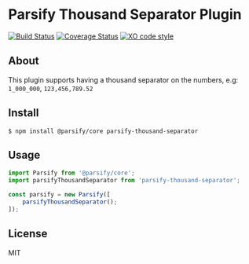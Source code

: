 # Parsify Thousand Separator Plugin

[![Build Status](https://travis-ci.com/parsify-dev/plugin-boilerplate-typescript.svg?branch=master)](https://travis-ci.com/parsify-dev/plugin-boilerplate-typescript) 
[![Coverage Status](https://coveralls.io/repos/github/parsify-dev/plugin-boilerplate-typescript/badge.svg?branch=master)](https://coveralls.io/github/parsify-dev/plugin-boilerplate-typescript?branch=master)
[![XO code style](https://img.shields.io/badge/code_style-XO-5ed9c7.svg)](https://github.com/xojs/xo)

## About

This plugin supports having a thousand separator on the numbers, e.g: `1_000_000`, `123,456,789.52`

## Install

```
$ npm install @parsify/core parsify-thousand-separator
```

## Usage

```js
import Parsify from '@parsify/core';
import parsifyThousandSeparator from 'parsify-thousand-separator';

const parsify = new Parsify([
    parsifyThousandSeparator();
]);
```

## License

MIT
